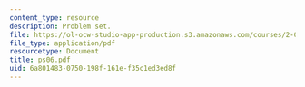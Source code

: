 ```yaml
---
content_type: resource
description: Problem set.
file: https://ol-ocw-studio-app-production.s3.amazonaws.com/courses/2-004-systems-modeling-and-control-ii-fall-2007/6a8014830750198f161ef35c1ed3ed8f_ps06.pdf
file_type: application/pdf
resourcetype: Document
title: ps06.pdf
uid: 6a801483-0750-198f-161e-f35c1ed3ed8f
---
```

